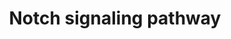 ---
annotations:
- id: PW:0000204
  parent: signaling pathway
  type: Pathway Ontology
  value: Notch signaling pathway
authors:
- MaintBot
- Thomas
- Ddigles
- L Dupuis
- Eweitz
description: 'The Notch signaling pathway is an evolutionarily conserved, intercellular
  signaling mechanism essential for proper embryonic development in all metazoan organisms
  in the Animal kingdom. The Notch proteins (Notch1-Notch4 in vertebrates) are single-pass
  receptors that are activated by the Delta (or Delta-like) and Jagged/Serrate families
  of membrane-bound ligands. They are transported to the plasma membrane as cleaved,
  but otherwise intact polypeptides. Interaction with ligand leads to two additional
  proteolytic cleavages that liberate the Notch intracellular domain (NICD) from the
  plasma membrane. The NICD translocates to the nucleus, where it forms a complex
  with the DNA binding protein CSL, displacing a histone deacetylase (HDAc)-co-repressor
  (CoR) complex from CSL. Components of an activation complex, such as MAML1 and histone
  acetyltransferases (HATs), are recruited to the NICD-CSL complex, leading to the
  transcriptional activation of Notch target genes.  Source: [http://www.genome.jp/kegg-bin/show_pathway?org_name=map&mapno=04330&show_description=show
  KEGG]  Adapted from KEGG: http://www.genome.jp/kegg-bin/show_pathway?org_name=gga&mapno=04330'
last-edited: 2021-05-19
organisms:
- Gallus gallus
redirect_from:
- /index.php/Pathway:WP798
- /instance/WP798
- /instance/WP798_r117211
revision: r117211
schema-jsonld:
- '@context': https://schema.org/
  '@id': https://wikipathways.github.io/pathways/WP798.html
  '@type': Dataset
  creator:
    '@type': Organization
    name: WikiPathways
  description: 'The Notch signaling pathway is an evolutionarily conserved, intercellular
    signaling mechanism essential for proper embryonic development in all metazoan
    organisms in the Animal kingdom. The Notch proteins (Notch1-Notch4 in vertebrates)
    are single-pass receptors that are activated by the Delta (or Delta-like) and
    Jagged/Serrate families of membrane-bound ligands. They are transported to the
    plasma membrane as cleaved, but otherwise intact polypeptides. Interaction with
    ligand leads to two additional proteolytic cleavages that liberate the Notch intracellular
    domain (NICD) from the plasma membrane. The NICD translocates to the nucleus,
    where it forms a complex with the DNA binding protein CSL, displacing a histone
    deacetylase (HDAc)-co-repressor (CoR) complex from CSL. Components of an activation
    complex, such as MAML1 and histone acetyltransferases (HATs), are recruited to
    the NICD-CSL complex, leading to the transcriptional activation of Notch target
    genes.  Source: [http://www.genome.jp/kegg-bin/show_pathway?org_name=map&mapno=04330&show_description=show
    KEGG]  Adapted from KEGG: http://www.genome.jp/kegg-bin/show_pathway?org_name=gga&mapno=04330'
  keywords:
  - APH1A
  - APH1B
  - CREBBP
  - CTBP2
  - DLL4
  - DTX2
  - DTX3L
  - DVL3
  - HDAC1_CHICK
  - HDAC2_CHICK
  - HES1
  - JAG1
  - KCNJ5
  - LFNG_CHICK
  - MAML1
  - MAML3
  - MFNG
  - NCOR2
  - NOTCH1
  - NP_001004413.2
  - NP_001008682.1
  - NP_001012713.1
  - NP_001012908.1
  - NP_001026044.1
  - NP_989660.1
  - NP_990166.1
  - NP_990304.1
  - O42347_CHICK
  - PSN1_CHICK
  - PSN2_CHICK
  - Q5ZLZ2_CHICK
  - Q90ZI1_CHICK
  - Q9DEC9_CHICK
  - Q9IAK2_CHICK
  - RBPJ
  - RBPSUHL
  - RFNG_CHICK
  license: CC0
  name: Notch signaling pathway
seo: CreativeWork
title: Notch signaling pathway
wpid: WP798
---